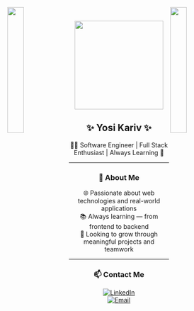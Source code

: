 <img align="left" src="https://user-images.githubusercontent.com/65187002/144930161-2f783401-8d27-4fdf-a2f7-cc0ba32f1f1f.gif" width="27%" style="display:inline;"><img align="right" src="https://user-images.githubusercontent.com/65187002/144930161-2f783401-8d27-4fdf-a2f7-cc0ba32f1f1f.gif" width="27%" style="display:inline;">
<br>

<div align="center">
<img src="https://media.giphy.com/media/qgQUggAC3Pfv687qPC/giphy.gif" width="200"/>

## ✨ Yosi Kariv ✨  

👨‍💻 Software Engineer | Full Stack Enthusiast | Always Learning 🚀  

---

### 📌 About Me  
🌐 Passionate about web technologies and real-world applications  
📚 Always learning — from frontend to backend  
🤝 Looking to grow through meaningful projects and teamwork

---

### 📫 Contact Me  
[![LinkedIn](https://img.shields.io/badge/LinkedIn-YosiKariv-blue?style=flat&logo=linkedin)](https://www.linkedin.com/in/yosi-kariv)  
[![Email](https://img.shields.io/badge/Email-yosi277@gmail.com-red?style=flat&logo=gmail)](mailto:yosi277@gmail.com)

</div>
